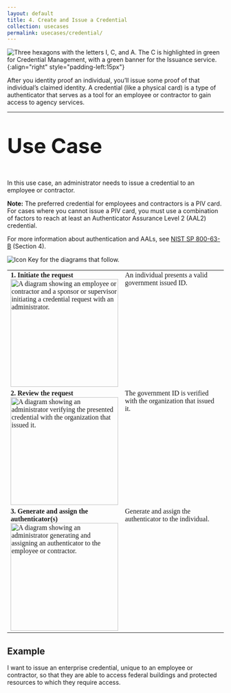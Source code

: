 ```yaml
---
layout: default
title: 4. Create and Issue a Credential
collection: usecases
permalink: usecases/credential/
---
```


![Three hexagons with the letters I, C, and A. The C is highlighted in green for Credential Management, with a green banner for the Issuance service. ]({{site.baseurl}}/img/usecases/Credential-Issuance.png){:align="right" style="padding-left:15px"}

After you identity proof an individual, you’ll issue some proof of that individual’s claimed identity. A credential (like a physical card) is a type of authenticator that serves as a tool for an employee or contractor to gain access to agency services.

---

<p style="font-size: 3rem; font-weight: 700;">Use Case</p>

In this use case, an administrator needs to issue a credential to an employee or contractor.

**Note:** The preferred credential for employees and contractors is a PIV card. For cases where you cannot issue a PIV card, you must use a combination of factors to reach at least an Authenticator Assurance Level 2 (AAL2) credential.

For more information about authentication and AALs, see <a href="https://pages.nist.gov/800-63-3/" target="_blank">NIST SP 800-63-B</a> (Section 4).

![Icon Key for the diagrams that follow.]({{site.baseurl}}/img/usecases/4-IconKey.png)

<style>

td {
  font-family: "Cambria", "Georgia", "Times New Roman", "Times", serif;
  vertical-align:top;
}

</style>

<table>
  <tr>
    <td style="width:250px;border:0px;"><strong>1. Initiate the request</strong> <br> <img src="../../img/usecases/4-1.png" width="250" alt="A diagram showing an employee or contractor and a sponsor or supervisor initiating a credential request with an administrator."></td>
    <td style="border:0px;">An individual presents a valid government issued ID.</td>
  </tr>
  <tr>
    <td style="width:250px;border:0px;"><strong>2. Review the request</strong> <br> <img src="../../img/usecases/4-2.png" width="250" alt="A diagram showing an administrator verifying the presented credential with the organization that issued it."></td>
    <td style="border:0px;">The government ID is verified with the organization that issued it.</td>
  </tr>
    <tr>
    <td style="width:250px;border:0px;"><strong>3. Generate and assign the authenticator(s)</strong> <br> <img src="../../img/usecases/4-3.png" width="250" alt="A diagram showing an administrator generating and assigning an authenticator to the employee or contractor."></td>
    <td style="border:0px;">Generate and assign the authenticator to the individual.</td>
  </tr>
</table>

## Example

I want to issue an enterprise credential, unique to an employee or contractor, so that they are able to access federal buildings and protected resources to which they require access.
